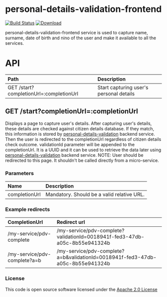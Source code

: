 # personal-details-validation-frontend

[![Build Status](https://travis-ci.org/hmrc/personal-details-validation-frontend.svg)](https://travis-ci.org/hmrc/personal-details-validation-frontend) [ ![Download](https://api.bintray.com/packages/hmrc/releases/personal-details-validation-frontend/images/download.svg) ](https://bintray.com/hmrc/releases/personal-details-validation-frontend/_latestVersion)

personal-details-validation-frontend service is used to capture name, surname, date of birth and nino of the user and make it available to all the services.

# API

| Path                                    | Description                              |
|:--------------------------------------- |:---------------------------------------- |
| GET /start?completionUrl=:completionUrl | Start capturing user's personal details  |
    
## GET /start?completionUrl=:completionUrl
Displays a page to capture user's details. After capturing user's details, these details are checked against citizen details database. 
If they match, this information is stored by [personal-details-validation](https://github.com/hmrc/personal-details-validation) backend service. Then the user is redirected to the completionUrl regardless of citizen details check outcome. 
validationId parameter will be appended to the completionUrl. It is a UUID and it can be used to retrieve the data later using [personal-details-validation](https://github.com/hmrc/personal-details-validation) backend service.
NOTE: User should be redirected to this page. It shouldn't be called directly from a micro-service.

### Parameters
| Name          | Description                                   |
|:------------- |:--------------------------------------------- |
| completionUrl | Mandatory. Should be a valid relative URL.    |
    
### Example redirects
| CompletionUrl                 | Redirect url                                                                  |
|:----------------------------- |:----------------------------------------------------------------------------- |
|/my-service/pdv-complete       | /my-service/pdv-complete?validationId=0018941f-fed3-47db-a05c-8b55e941324b       |
|/my-service/pdv-complete?a=b   | /my-service/pdv-complete?a=b&validationId=0018941f-fed3-47db-a05c-8b55e941324b   |
    
### License

This code is open source software licensed under the [Apache 2.0 License]("http://www.apache.org/licenses/LICENSE-2.0.html")

